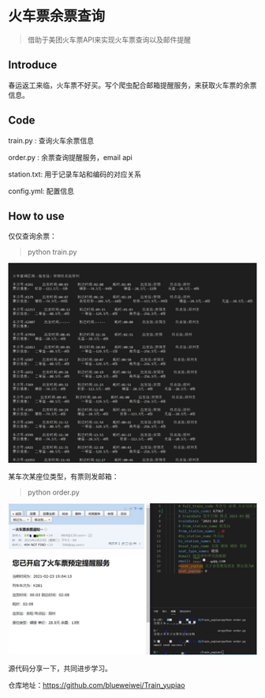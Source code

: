 # 火车票余票查询
> 借助于美团火车票API来实现火车票查询以及邮件提醒



## Introduce

春运返工来临，火车票不好买。写个爬虫配合邮箱提醒服务，来获取火车票的余票信息。

## Code

train.py  :  查询火车余票信息

order.py : 余票查询提醒服务，email api

station.txt: 用于记录车站和编码的对应关系

config.yml: 配置信息

## How to use

仅仅查询余票：

> python train.py

![](./img/Dingtalk_20210223181300.jpg)

某车次某座位类型，有票则发邮箱：

> python order.py

![](./img/Dingtalk_20210223181716.jpg)

源代码分享一下，共同进步学习。

仓库地址：https://github.com/blueweiwei/Train_yupiao